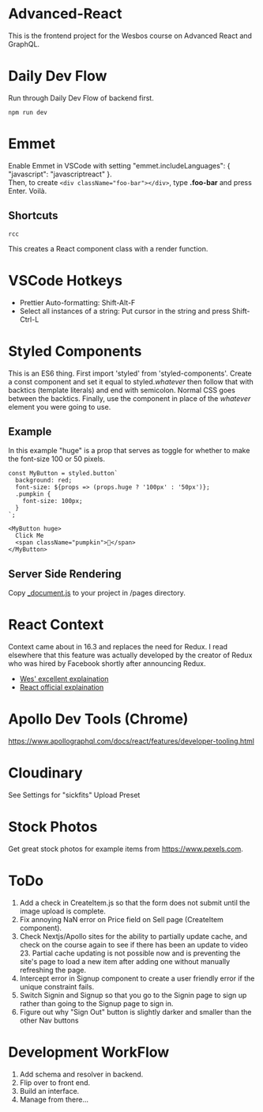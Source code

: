 # Advanced-React

This is the frontend project for the Wesbos course on Advanced React and GraphQL.

# Daily Dev Flow
Run through Daily Dev Flow of backend first.

    npm run dev

# Emmet
Enable Emmet in VSCode with setting "emmet.includeLanguages": { "javascript": "javascriptreact" }.<br/>
Then, to create `<div className="foo-bar"></div>`, type **.foo-bar** and press Enter. Voilà.

## Shortcuts
    rcc
This creates a React component class with a render function.

# VSCode Hotkeys
* Prettier Auto-formatting: Shift-Alt-F
* Select all instances of a string: Put cursor in the string and press Shift-Ctrl-L

# Styled Components
This is an ES6 thing.  First import 'styled' from 'styled-components'.  Create a const component and set it equal to styled.*whatever* then follow that with backtics (template literals) and end with semicolon.  Normal CSS goes between the backtics.  Finally, use the component in place of the *whatever* element you were going to use.

## Example
In this example "huge" is a prop that serves as toggle for whether to make the font-size 100 or 50 pixels.

    const MyButton = styled.button`
      background: red;
      font-size: ${props => (props.huge ? '100px' : '50px')};
      .pumpkin {
        font-size: 100px;
      }
    `;

    <MyButton huge>
      Click Me
      <span className="pumpkin">🎃</span>
    </MyButton>
    
## Server Side Rendering
Copy <a href="https://github.com/zeit/next.js/blob/master/examples/with-styled-components/pages/_document.js">_document.js</a> to your project in /pages directory.

# React Context
Context came about in 16.3 and replaces the need for Redux. I read elsewhere that this feature was actually developed by the creator of Redux who was hired by Facebook shortly after announcing Redux.
* <a href="https://wesbos.com/react-context/">Wes' excellent explaination</a>
* <a href="https://reactjs.org/docs/context.html">React official explaination</a>

# Apollo Dev Tools (Chrome)
https://www.apollographql.com/docs/react/features/developer-tooling.html

# Cloudinary
See Settings for "sickfits" Upload Preset

# Stock Photos
Get great stock photos for example items from https://www.pexels.com.

# ToDo
1. Add a check in CreateItem.js so that the form does not submit until the image upload is complete.
2. Fix annoying NaN error on Price field on Sell page (CreateItem component).
3. Check Nextjs/Apollo sites for the ability to partially update cache, and check on the course again to see if there has been an update to video 23. Partial cache updating is not possible now and is preventing the site's page to load a new item after adding one without manually refreshing the page.
4. Intercept error in Signup component to create a user friendly error if the unique constraint fails.
5. Switch Signin and Signup so that you go to the Signin page to sign up rather than going to the Signup page to sign in.
6. Figure out why "Sign Out" button is slightly darker and smaller than the other Nav buttons

# Development WorkFlow
1. Add schema and resolver in backend.
2. Flip over to front end.
3. Build an interface.
4. Manage from there...